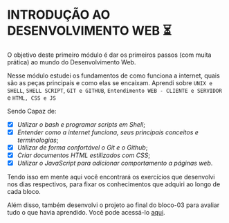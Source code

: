 # INTRODUÇÃO AO DESENVOLVIMENTO WEB :hourglass_flowing_sand:

O objetivo deste primeiro módulo é dar os primeiros passos (com muita prática) ao mundo do Desenvolvimento Web.

Nesse módulo estudei os fundamentos de como funciona a internet, quais são as peças principais e como elas se encaixam.
Aprendi sobre `UNIX e SHELL`, `SHELL SCRIPT`, `GIT e GITHUB`, `Entendimento WEB - CLIENTE e SERVIDOR` e `HTML, CSS e JS` 

Sendo Capaz de:

- [X] _Utilizar o bash e programar scripts em Shell_;
- [X] _Entender como a internet funciona, seus principais conceitos e terminologias_;
- [X] _Utilizar de forma confortável o Git e o Github_;
- [X] _Criar documentos HTML estilizados com CSS_;
- [X] _Utilizar o JavaScript para adicionar comportamento a páginas web_.

Tendo isso em mente aqui você encontrará os exercícios que desenvolvi nos dias respectivos,
para fixar os conhecimentos que adquiri ao longo de cada bloco. 

Além disso, também desenvolvi o projeto ao final do bloco-03 para avaliar tudo o que havia aprendido.
Você pode acessá-lo [aqui](linkProjetoDoBloco).
